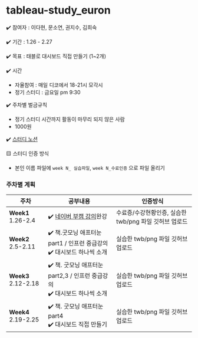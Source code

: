 # tableau-study_euron

✔️ 참여자 : 이다현, 문소연, 권지수, 김희숙 

✔️ 기간 : 1.26 - 2.27 

✔️ 목표 : 태블로 대시보드 직접 만들기 (1~2개)

✔️ 시간 
  * 자율참여 : 매일 디코에서 18-21시 모각시 
  * 정기 스터디 : 금요일 pm 9:30 

✔️ 주차별 벌금규칙
   * 정기 스터디 시간까지 활동이 마무리 되지 않은 사람
   * 1000원 

✔️ [스터디 노션](https://manywisdomhope.notion.site/tableau-b6dd612938f445fdbc0c6244ba735d3d)

🟨 스터디 인증 방식
   * 본인 이름 파일에 ``week N_ 실습파일``, ``week N_수료인증`` 으로 파일 올리기  

### 주차별 계획 

|주차|공부내용|인증방식|
|---|---|---|
|**Week1** 1.26-2.4| ✔️  [네이버 부캠 강의](https://www.boostcourse.org/ds121)완강 <br/> | 수료증/수강현황인증, 실습한 twb/png 파일 깃허브 업로드  |
|**Week2** 2.5-2.11| ✔️ 책.굿모닝 애프터눈 part1 / 인프런 중급강의 <br/> ✔️ 대시보드 하나씩 소개 | 실습한 twb/png 파일 깃허브 업로드 |
|**Week3** 2.12-2.18| ✔️  책. 굿모닝 애프터눈 part2,3 / 인프런 중급강의 <br/>  ✔️ 대시보드 하나씩 소개 | 실습한 twb/png 파일 깃허브 업로드   |
|**Week4** 2.19-2.25| ✔️  책. 굿모닝 애프터눈 part4 <br/> ✔️ 대시보드 직접 만들기 | 실습한 twb/png 파일 깃허브 업로드   |

